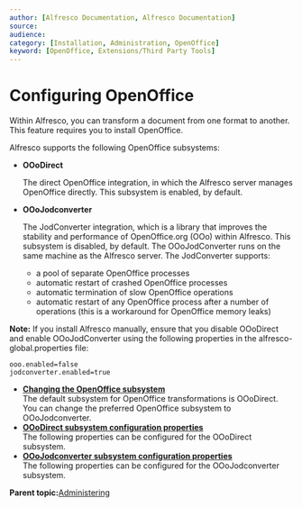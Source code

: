 ```yaml
---
author: [Alfresco Documentation, Alfresco Documentation]
source: 
audience: 
category: [Installation, Administration, OpenOffice]
keyword: [OpenOffice, Extensions/Third Party Tools]
---
```


# Configuring OpenOffice

Within Alfresco, you can transform a document from one format to another. This feature requires you to install OpenOffice.

Alfresco supports the following OpenOffice subsystems:

-   **OOoDirect**

    The direct OpenOffice integration, in which the Alfresco server manages OpenOffice directly. This subsystem is enabled, by default.

-   **OOoJodconverter**

    The JodConverter integration, which is a library that improves the stability and performance of OpenOffice.org \(OOo\) within Alfresco. This subsystem is disabled, by default. The OOoJodConverter runs on the same machine as the Alfresco server. The JodConverter supports:

    -   a pool of separate OpenOffice processes
    -   automatic restart of crashed OpenOffice processes
    -   automatic termination of slow OpenOffice operations
    -   automatic restart of any OpenOffice process after a number of operations \(this is a workaround for OpenOffice memory leaks\)

**Note:** If you install Alfresco manually, ensure that you disable OOoDirect and enable OOoJodConverter using the following properties in the alfresco-global.properties file:

```
ooo.enabled=false
jodconverter.enabled=true
```

-   **[Changing the OpenOffice subsystem](../tasks/OOo-subsystems-config.md)**  
The default subsystem for OpenOffice transformations is OOoDirect. You can change the preferred OpenOffice subsystem to OOoJodconverter.
-   **[OOoDirect subsystem configuration properties](../concepts/OOoDirect-subsystem-props.md)**  
The following properties can be configured for the OOoDirect subsystem.
-   **[OOoJodconverter subsystem configuration properties](../concepts/OOoJodconverter-subsystem-props.md)**  
The following properties can be configured for the OOoJodconverter subsystem.

**Parent topic:**[Administering](../concepts/ch-administering.md)

